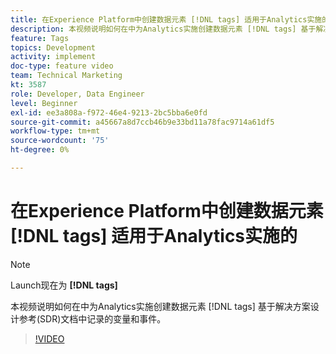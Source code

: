 ```yaml
---
title: 在Experience Platform中创建数据元素 [!DNL tags] 适用于Analytics实施的
description: 本视频说明如何在中为Analytics实施创建数据元素 [!DNL tags] 基于解决方案设计参考(SDR)文档中记录的变量和事件。
feature: Tags
topics: Development
activity: implement
doc-type: feature video
team: Technical Marketing
kt: 3587
role: Developer, Data Engineer
level: Beginner
exl-id: ee3a808a-f972-46e4-9213-2bc5bba6e0fd
source-git-commit: a45667a8d7ccb46b9e33bd11a78fac9714a61df5
workflow-type: tm+mt
source-wordcount: '75'
ht-degree: 0%

---
```


# 在Experience Platform中创建数据元素 [!DNL tags] 适用于Analytics实施的

>[!NOTE]
>
> Launch现在为 **[!DNL tags]**

本视频说明如何在中为Analytics实施创建数据元素 [!DNL tags] 基于解决方案设计参考(SDR)文档中记录的变量和事件。

>[!VIDEO](https://video.tv.adobe.com/v/28760/?quality=12&learn=on)
